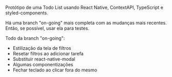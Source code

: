 Protótipo de uma Todo List usando React Native, ContextAPI, TypeScript e styled-components.

Há uma branch "on-going" mais completa com as mudanças mais recentes.
Então, se possível, usar ela para testes.

Todo da branch "on-going":
- Estilização da tela de filtros
- Resetar filtros ao adicionar tarefa
- Substituir react-native-modal
- Algumas componentizações
- Fechar teclado ao clicar fora do mesmo
